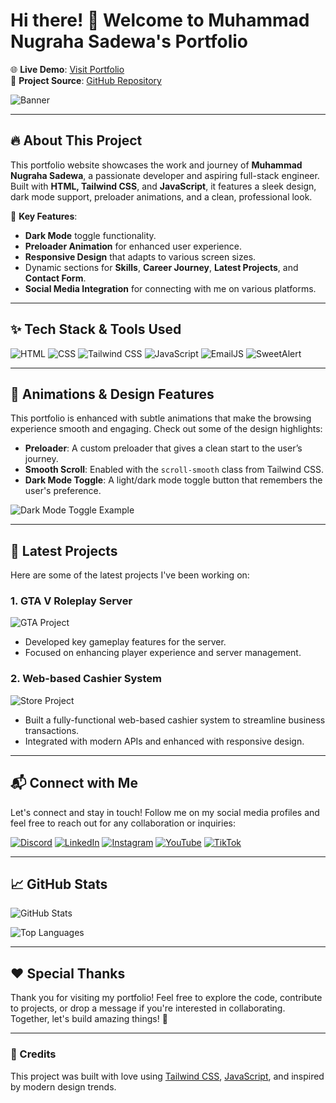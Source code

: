 # Hi there! 👋 Welcome to Muhammad Nugraha Sadewa's Portfolio

🌐 **Live Demo**: [Visit Portfolio](https://your-portfolio-link.com)  
📄 **Project Source**: [GitHub Repository](https://github.com/MNugrahaSadewa)

![Banner](https://media.giphy.com/media/QHE5gWI0QjqF2/giphy.gif)

---

## 🔥 About This Project

This portfolio website showcases the work and journey of **Muhammad Nugraha Sadewa**, a passionate developer and aspiring full-stack engineer. Built with **HTML, Tailwind CSS**, and **JavaScript**, it features a sleek design, dark mode support, preloader animations, and a clean, professional look.

🚀 **Key Features**:
- **Dark Mode** toggle functionality.
- **Preloader Animation** for enhanced user experience.
- **Responsive Design** that adapts to various screen sizes.
- Dynamic sections for **Skills**, **Career Journey**, **Latest Projects**, and **Contact Form**.
- **Social Media Integration** for connecting with me on various platforms.

---

## ✨ Tech Stack & Tools Used

![HTML](https://img.shields.io/badge/HTML-E34F26?style=for-the-badge&logo=html5&logoColor=white)
![CSS](https://img.shields.io/badge/CSS-1572B6?style=for-the-badge&logo=css3&logoColor=white)
![Tailwind CSS](https://img.shields.io/badge/Tailwind%20CSS-38B2AC?style=for-the-badge&logo=tailwind-css&logoColor=white)
![JavaScript](https://img.shields.io/badge/JavaScript-F7DF1E?style=for-the-badge&logo=javascript&logoColor=black)
![EmailJS](https://img.shields.io/badge/EmailJS-21A366?style=for-the-badge&logo=javascript&logoColor=white)
![SweetAlert](https://img.shields.io/badge/SweetAlert2-ff0000?style=for-the-badge&logo=javascript&logoColor=white)

---

## 🎨 Animations & Design Features

This portfolio is enhanced with subtle animations that make the browsing experience smooth and engaging. Check out some of the design highlights:

- **Preloader**: A custom preloader that gives a clean start to the user’s journey.
- **Smooth Scroll**: Enabled with the `scroll-smooth` class from Tailwind CSS.
- **Dark Mode Toggle**: A light/dark mode toggle button that remembers the user's preference.

![Dark Mode Toggle Example](https://media.giphy.com/media/l3vRfhgHxfYCpHPyA/giphy.gif)

---

## 🚀 Latest Projects

Here are some of the latest projects I've been working on:

### 1. **GTA V Roleplay Server**
![GTA Project](https://media.giphy.com/media/3oEjI6SIIHBdRxXI40/giphy.gif)
- Developed key gameplay features for the server.
- Focused on enhancing player experience and server management.

### 2. **Web-based Cashier System**
![Store Project](https://media.giphy.com/media/xT9DPnKCE2qzsDq5c0/giphy.gif)
- Built a fully-functional web-based cashier system to streamline business transactions.
- Integrated with modern APIs and enhanced with responsive design.

---

## 📬 Connect with Me

Let's connect and stay in touch! Follow me on my social media profiles and feel free to reach out for any collaboration or inquiries:

[![Discord](https://img.shields.io/badge/Discord-5865F2?style=for-the-badge&logo=discord&logoColor=white)](https://discord.gg/yourserver)
[![LinkedIn](https://img.shields.io/badge/LinkedIn-0077B5?style=for-the-badge&logo=linkedin&logoColor=white)](https://linkedin.com/in/mnugrahasadewa)
[![Instagram](https://img.shields.io/badge/Instagram-E4405F?style=for-the-badge&logo=instagram&logoColor=white)](https://instagram.com/nunug14)
[![YouTube](https://img.shields.io/badge/YouTube-FF0000?style=for-the-badge&logo=youtube&logoColor=white)](https://www.youtube.com/channel/UCyahSgBHDilJfQd7930SF2A)
[![TikTok](https://img.shields.io/badge/TikTok-000000?style=for-the-badge&logo=tiktok&logoColor=white)](https://tiktok.com/@nunukk14)

---

## 📈 GitHub Stats

![GitHub Stats](https://github-readme-stats.vercel.app/api?username=MNugrahaSadewa&show_icons=true&theme=radical)

![Top Languages](https://github-readme-stats.vercel.app/api/top-langs/?username=MNugrahaSadewa&layout=compact&theme=radical)

---

## ❤️ Special Thanks

Thank you for visiting my portfolio! Feel free to explore the code, contribute to projects, or drop a message if you're interested in collaborating. Together, let's build amazing things! 🚀

---

### 🙏 Credits

This project was built with love using [Tailwind CSS](https://tailwindcss.com/), [JavaScript](https://www.javascript.com/), and inspired by modern design trends.
